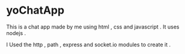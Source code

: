 # yoChatApp
This is a chat app made by me using html , css and javascript . It uses nodejs .

I Used the http , path , express and socket.io modules to create it . 
